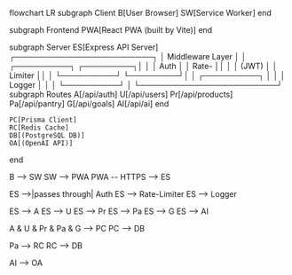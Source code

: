 flowchart LR
  subgraph Client
    B[User Browser]
    SW[Service Worker]
  end

  subgraph Frontend
    PWA[React PWA (built by Vite)]
  end

  subgraph Server
    ES[Express API Server]
    ┌─────────────────────────┐
    │ Middleware Layer        │
    │ ┌──────────┐ ┌─────────┐│
    │ │ Auth     │ │ Rate-   ││
    │ │ (JWT)    │ │ Limiter ││
    │ └──────────┘ └─────────┘│
    │ ┌──────────┐            │
    │ │ Logger   │            │
    │ └──────────┘            │
    └─────────────────────────┘
    subgraph Routes
      A[/api/auth\] 
      U[/api/users\] 
      Pr[/api/products\] 
      Pa[/api/pantry\] 
      G[/api/goals\] 
      AI[/api/ai\]
    end

    PC[Prisma Client]
    RC[Redis Cache]
    DB[(PostgreSQL DB)]
    OA[(OpenAI API)]
  end

  B --> SW
  SW --> PWA
  PWA -- HTTPS --> ES

  ES -->|passes through| Auth
  ES --> Rate-Limiter
  ES --> Logger

  ES --> A
  ES --> U
  ES --> Pr
  ES --> Pa
  ES --> G
  ES --> AI

  A & U & Pr & Pa & G --> PC
  PC --> DB

  Pa --> RC
  RC --> DB

  AI --> OA
